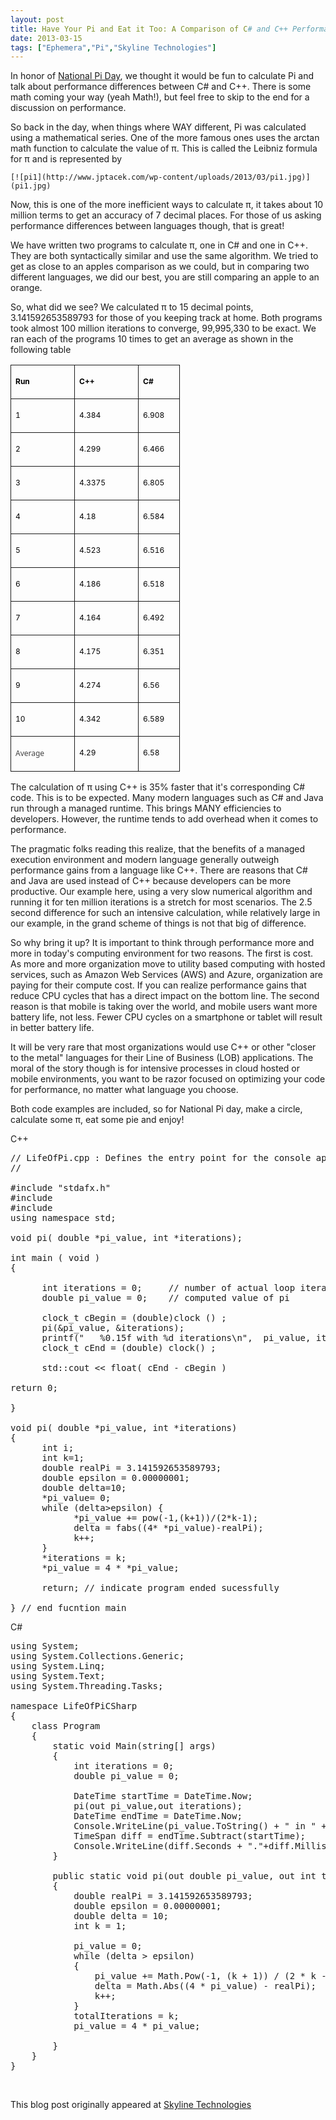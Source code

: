 ```yaml
---
layout: post
title: Have Your Pi and Eat it Too: A Comparison of C# and C++ Performance
date: 2013-03-15
tags: ["Ephemera","Pi","Skyline Technologies"]
---
```


In honor of [National Pi Day](http://en.wikipedia.org/wiki/Pi_Day), we thought it would be fun to calculate Pi and talk about performance differences between C# and C++. There is some math coming your way (yeah Math!), but feel free to skip to the end for a discussion on performance.

So back in the day, when things where WAY different, Pi was calculated using a mathematical series. One of the more famous ones uses the arctan math function to calculate the value of π. This is called the Leibniz formula for π and is represented by

	[![pi1](http://www.jptacek.com/wp-content/uploads/2013/03/pi1.jpg)](pi1.jpg)

Now, this is one of the more inefficient ways to calculate π, it takes about 10 million terms to get an accuracy of 7 decimal places. For those of us asking performance differences between languages though, that is great! 

We have written two programs to calculate π, one in C# and one in C++. They are both syntactically similar and use the same algorithm. We tried to get as close to an apples comparison as we could, but in comparing two different languages, we did our best, you are still comparing an apple to an orange.

So, what did we see? We calculated π to 15 decimal points, 3.141592653589793 for those of you keeping track at home. Both programs took almost 100 million iterations to converge, 99,995,330 to be exact. We ran each of the programs 10 times to get an average as shown in the following table

<div style="text-align: center"><table style="border-collapse:collapse" border="0"><colgroup><col style="width:102px"/><col style="width:102px"/><col style="width:66px"/></colgroup><tbody valign="top"><tr style="height: 20px"><td style="padding-left: 7px; padding-right: 7px; border-top:  solid 0.5pt; border-left:  solid 0.5pt; border-bottom:  solid 0.5pt; border-right:  solid 0.5pt">

<span style="color:black; font-size:9pt">**Run**</span>
</td><td style="padding-left: 7px; padding-right: 7px; border-top:  solid 0.5pt; border-left:  none; border-bottom:  solid 0.5pt; border-right:  solid 0.5pt">

<span style="color:black; font-size:9pt">**C++**</span>
</td><td style="padding-left: 7px; padding-right: 7px; border-top:  solid 0.5pt; border-left:  none; border-bottom:  solid 0.5pt; border-right:  solid 0.5pt">

<span style="color:black; font-size:9pt">**C#**</span>
</td></tr><tr style="height: 20px"><td style="padding-left: 7px; padding-right: 7px; border-top:  none; border-left:  solid 0.5pt; border-bottom:  solid 0.5pt; border-right:  solid 0.5pt">

<span style="color:black; font-size:9pt">1</span>
</td><td style="padding-left: 7px; padding-right: 7px; border-top:  none; border-left:  none; border-bottom:  solid 0.5pt; border-right:  solid 0.5pt">

<span style="color:black; font-size:9pt">4.384</span>
</td><td style="padding-left: 7px; padding-right: 7px; border-top:  none; border-left:  none; border-bottom:  solid 0.5pt; border-right:  solid 0.5pt">

<span style="color:black; font-size:9pt">6.908</span>
</td></tr><tr style="height: 20px"><td style="padding-left: 7px; padding-right: 7px; border-top:  none; border-left:  solid 0.5pt; border-bottom:  solid 0.5pt; border-right:  solid 0.5pt">

<span style="color:black; font-size:9pt">2</span>
</td><td style="padding-left: 7px; padding-right: 7px; border-top:  none; border-left:  none; border-bottom:  solid 0.5pt; border-right:  solid 0.5pt">

<span style="color:black; font-size:9pt">4.299</span>
</td><td style="padding-left: 7px; padding-right: 7px; border-top:  none; border-left:  none; border-bottom:  solid 0.5pt; border-right:  solid 0.5pt">

<span style="color:black; font-size:9pt">6.466</span>
</td></tr><tr style="height: 20px"><td style="padding-left: 7px; padding-right: 7px; border-top:  none; border-left:  solid 0.5pt; border-bottom:  solid 0.5pt; border-right:  solid 0.5pt">

<span style="color:black; font-size:9pt">3</span>
</td><td style="padding-left: 7px; padding-right: 7px; border-top:  none; border-left:  none; border-bottom:  solid 0.5pt; border-right:  solid 0.5pt">

<span style="color:black; font-size:9pt">4.3375</span>
</td><td style="padding-left: 7px; padding-right: 7px; border-top:  none; border-left:  none; border-bottom:  solid 0.5pt; border-right:  solid 0.5pt">

<span style="color:black; font-size:9pt">6.805</span>
</td></tr><tr style="height: 20px"><td style="padding-left: 7px; padding-right: 7px; border-top:  none; border-left:  solid 0.5pt; border-bottom:  solid 0.5pt; border-right:  solid 0.5pt">

<span style="color:black; font-size:9pt">4</span>
</td><td style="padding-left: 7px; padding-right: 7px; border-top:  none; border-left:  none; border-bottom:  solid 0.5pt; border-right:  solid 0.5pt">

<span style="color:black; font-size:9pt">4.18</span>
</td><td style="padding-left: 7px; padding-right: 7px; border-top:  none; border-left:  none; border-bottom:  solid 0.5pt; border-right:  solid 0.5pt">

<span style="color:black; font-size:9pt">6.584</span>
</td></tr><tr style="height: 20px"><td style="padding-left: 7px; padding-right: 7px; border-top:  none; border-left:  solid 0.5pt; border-bottom:  solid 0.5pt; border-right:  solid 0.5pt">

<span style="color:black; font-size:9pt">5</span>
</td><td style="padding-left: 7px; padding-right: 7px; border-top:  none; border-left:  none; border-bottom:  solid 0.5pt; border-right:  solid 0.5pt">

<span style="color:black; font-size:9pt">4.523</span>
</td><td style="padding-left: 7px; padding-right: 7px; border-top:  none; border-left:  none; border-bottom:  solid 0.5pt; border-right:  solid 0.5pt">

<span style="color:black; font-size:9pt">6.516</span>
</td></tr><tr style="height: 20px"><td style="padding-left: 7px; padding-right: 7px; border-top:  none; border-left:  solid 0.5pt; border-bottom:  solid 0.5pt; border-right:  solid 0.5pt">

<span style="color:black; font-size:9pt">6</span>
</td><td style="padding-left: 7px; padding-right: 7px; border-top:  none; border-left:  none; border-bottom:  solid 0.5pt; border-right:  solid 0.5pt">

<span style="color:black; font-size:9pt">4.186</span>
</td><td style="padding-left: 7px; padding-right: 7px; border-top:  none; border-left:  none; border-bottom:  solid 0.5pt; border-right:  solid 0.5pt">

<span style="color:black; font-size:9pt">6.518</span>
</td></tr><tr style="height: 20px"><td style="padding-left: 7px; padding-right: 7px; border-top:  none; border-left:  solid 0.5pt; border-bottom:  solid 0.5pt; border-right:  solid 0.5pt">

<span style="color:black; font-size:9pt">7</span>
</td><td style="padding-left: 7px; padding-right: 7px; border-top:  none; border-left:  none; border-bottom:  solid 0.5pt; border-right:  solid 0.5pt">

<span style="color:black; font-size:9pt">4.164</span>
</td><td style="padding-left: 7px; padding-right: 7px; border-top:  none; border-left:  none; border-bottom:  solid 0.5pt; border-right:  solid 0.5pt">

<span style="color:black; font-size:9pt">6.492</span>
</td></tr><tr style="height: 20px"><td style="padding-left: 7px; padding-right: 7px; border-top:  none; border-left:  solid 0.5pt; border-bottom:  solid 0.5pt; border-right:  solid 0.5pt">

<span style="color:black; font-size:9pt">8</span>
</td><td style="padding-left: 7px; padding-right: 7px; border-top:  none; border-left:  none; border-bottom:  solid 0.5pt; border-right:  solid 0.5pt">

<span style="color:black; font-size:9pt">4.175</span>
</td><td style="padding-left: 7px; padding-right: 7px; border-top:  none; border-left:  none; border-bottom:  solid 0.5pt; border-right:  solid 0.5pt">

<span style="color:black; font-size:9pt">6.351</span>
</td></tr><tr style="height: 20px"><td style="padding-left: 7px; padding-right: 7px; border-top:  none; border-left:  solid 0.5pt; border-bottom:  solid 0.5pt; border-right:  solid 0.5pt">

<span style="color:black; font-size:9pt">9</span>
</td><td style="padding-left: 7px; padding-right: 7px; border-top:  none; border-left:  none; border-bottom:  solid 0.5pt; border-right:  solid 0.5pt">

<span style="color:black; font-size:9pt">4.274</span>
</td><td style="padding-left: 7px; padding-right: 7px; border-top:  none; border-left:  none; border-bottom:  solid 0.5pt; border-right:  solid 0.5pt">

<span style="color:black; font-size:9pt">6.56</span>
</td></tr><tr style="height: 20px"><td style="padding-left: 7px; padding-right: 7px; border-top:  none; border-left:  solid 0.5pt; border-bottom:  solid 0.5pt; border-right:  solid 0.5pt">

<span style="color:black; font-size:9pt">10</span>
</td><td style="padding-left: 7px; padding-right: 7px; border-top:  none; border-left:  none; border-bottom:  solid 0.5pt; border-right:  solid 0.5pt">

<span style="color:black; font-size:9pt">4.342</span>
</td><td style="padding-left: 7px; padding-right: 7px; border-top:  none; border-left:  none; border-bottom:  solid 0.5pt; border-right:  solid 0.5pt">

<span style="color:black; font-size:9pt">6.589</span>
</td></tr><tr><td style="padding-left: 7px; padding-right: 7px; border-top:  none; border-left:  solid 0.5pt; border-bottom:  solid 0.5pt; border-right:  solid 0.5pt">

<span style="color:#444444; font-family:Segoe UI; font-size:9pt">Average</span>
</td><td style="padding-left: 7px; padding-right: 7px; border-top:  none; border-left:  none; border-bottom:  solid 0.5pt; border-right:  solid 0.5pt">

<span style="color:black; font-size:9pt">4.29</span>
</td><td style="padding-left: 7px; padding-right: 7px; border-top:  none; border-left:  none; border-bottom:  solid 0.5pt; border-right:  solid 0.5pt">

<span style="color:black; font-size:9pt">6.58</span>
</td></tr></tbody></table></div>

The calculation of π using C++ is 35% faster that it's corresponding C# code. This is to be expected. Many modern languages such as C# and Java run through a managed runtime. This brings MANY efficiencies to developers. However, the runtime tends to add overhead when it comes to performance. 

The pragmatic folks reading this realize, that the benefits of a managed execution environment and modern language generally outweigh performance gains from a language like C++. There are reasons that C# and Java are used instead of C++ because developers can be more productive. Our example here, using a very slow numerical algorithm and running it for ten million iterations is a stretch for most scenarios. The 2.5 second difference for such an intensive calculation, while relatively large in our example, in the grand scheme of things is not that big of difference.

So why bring it up? It is important to think through performance more and more in today's computing environment for two reasons. The first is cost. As more and more organization move to utility based computing with hosted services, such as Amazon Web Services (AWS) and Azure, organization are paying for their compute cost. If you can realize performance gains that reduce CPU cycles that has a direct impact on the bottom line. The second reason is that mobile is taking over the world, and mobile users want more battery life, not less. Fewer CPU cycles on a smartphone or tablet will result in better battery life. 

It will be very rare that most organizations would use C++ or other "closer to the metal" languages for their Line of Business (LOB) applications. The moral of the story though is for intensive processes in cloud hosted or mobile environments, you want to be razor focused on optimizing your code for performance, no matter what language you choose.

Both code examples are included, so for National Pi day, make a circle, calculate some π, eat some pie and enjoy!

C++

<pre class="brush: cpp">
// LifeOfPi.cpp : Defines the entry point for the console application.
//

#include "stdafx.h"
#include <iostream>
#include <iomanip>
using namespace std;

void pi( double *pi_value, int *iterations);  

int main ( void )  
{  

      int iterations = 0;     // number of actual loop iterations in pi 
      double pi_value = 0;    // computed value of pi 

      clock_t cBegin = (double)clock () ; 
      pi(&pi_value, &iterations);  
      printf("   %0.15f with %d iterations\n",  pi_value, iterations);  
      clock_t cEnd = (double) clock() ; 

      std::cout << float( cEnd - cBegin ) 

return 0;  

}    

void pi( double *pi_value, int *iterations)  
{  
      int i;  
      int k=1;
      double realPi = 3.141592653589793; 
      double epsilon = 0.00000001;
      double delta=10;
      *pi_value= 0;
      while (delta>epsilon) {
            *pi_value += pow(-1,(k+1))/(2*k-1);
            delta = fabs((4* *pi_value)-realPi);
            k++;
      }
      *iterations = k;
      *pi_value = 4 * *pi_value;

      return; // indicate program ended sucessfully 

} // end fucntion main 
</pre>

</span>

C#

<pre class="brush: csharp">
using System;
using System.Collections.Generic;
using System.Linq;
using System.Text;
using System.Threading.Tasks;

namespace LifeOfPiCSharp
{
    class Program
    {
        static void Main(string[] args)
        {
            int iterations = 0;
            double pi_value = 0;

            DateTime startTime = DateTime.Now;
            pi(out pi_value,out iterations);
            DateTime endTime = DateTime.Now;
            Console.WriteLine(pi_value.ToString() + " in " + iterations);
            TimeSpan diff = endTime.Subtract(startTime);
            Console.WriteLine(diff.Seconds + "."+diff.Milliseconds);
        }

        public static void pi(out double pi_value, out int totalIterations)
        {
            double realPi = 3.141592653589793;
            double epsilon = 0.00000001;
            double delta = 10;
            int k = 1;

            pi_value = 0;
            while (delta > epsilon)
            {
                pi_value += Math.Pow(-1, (k + 1)) / (2 * k - 1);
                delta = Math.Abs((4 * pi_value) - realPi);
                k++;
            }
            totalIterations = k;
            pi_value = 4 * pi_value;

        }
    }
} 
</pre>

&nbsp;

This blog post originally appeared at [Skyline Technologies](http://www.skylinetechnologies.com/Blog/Lists/Posts/Post.aspx?ID=186)
